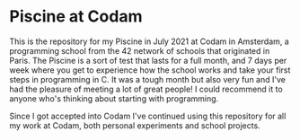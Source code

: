 # Piscine at Codam

This is the repository for my Piscine in July 2021 at Codam in Amsterdam, a programming school from the 42 network of schools that originated in Paris.
The Piscine is a sort of test that lasts for a full month, and 7 days per week where you get to experience how the school works and take your first steps in programming in C.
It was a tough month but also very fun and I've had the pleasure of meeting a lot of great people! I could recommend it to anyone who's thinking about starting with programming.

Since I got accepted into Codam I've continued using this repository for all my work at Codam, both personal experiments and school projects.
